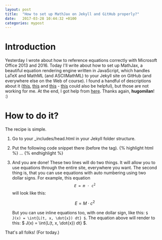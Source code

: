 ```yaml
---
layout: post
title:  "How to set up MathJax on Jekyll and GitHub properly?"
date:   2017-03-28 10:44:32 +0100
categories: mypost
---
```

# Introduction

Yesterday I wrote about how to reference equations correctly with Microsoft Office 2013 and 2016. Today I'll write about how to set up MathJax, a beautiful equation rendering engine written in JavaScript, which handles LaTeX and MathML (and ASCIIMathML) to your Jekyll site on GitHub (and everywhere else on the Web of course). I found a handful of descriptions about it ([this][jekyll], [this][gastonsanchez] and [this][tobanwiebe] - [this][haixing-hu] could also be helpful), but those are not working for me. At the end, I got help from [here][pages-gem]. Thanks again, **hugomilan**! :)

# How to do it?
The recipe is simple.

1. Go to your \_includes/head.html in your Jekyll folder structure.

2. Put the following code snippet there (before the </head> tag).
    {% highlight html %}
       <head>
       ...
       <script type="text/x-mathjax-config"> MathJax.Hub.Config({ TeX: { equationNumbers: { autoNumber: "all" } } }); </script>
       <script src="https://cdn.mathjax.org/mathjax/latest/MathJax.js?config=TeX-AMS-MML_HTMLorMML" type="text/javascript"></script>
       </head>
    {% endhighlight %}

3. And you are done! These two lines will do two things. It will allow you to use equations through the entire site, everywhere you want. The second thing is, that you can use equations with auto numbering using two dollar signs. For example, this equation <code>$$ E = m\cdot c^2 $$</code> will look like this:

    $$ E = M\cdot c^2 \label{eq:mc2} $$

    But you can use inline equations too, with one dollar sign, like this: <code>$ J(x) = \int{L(t, x, \dot{x}) dt} \$</code>. The equation above will render to this: $ J(x) = \int{L(t, x, \dot{x}) dt} $.

That's all folks! (For today.)

[jekyll]: https://jekyllrb.com/docs/extras/
[gastonsanchez]: http://gastonsanchez.com/visually-enforced/opinion/2014/02/16/Mathjax-with-jekyll/
[tobanwiebe]: http://tobanwiebe.com/blog/2016/02/mathjax-kramdown
[haixing-hu]: https://gist.github.com/maurizzzio/ec311235997fab7b2993
[pages-gem]: https://github.com/github/pages-gem/issues/307
